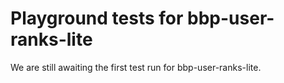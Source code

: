 # Playground tests for bbp-user-ranks-lite
We are still awaiting the first test run for bbp-user-ranks-lite.
